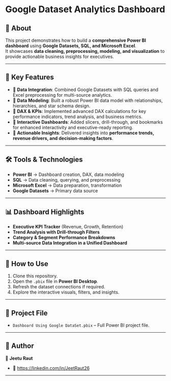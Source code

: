 # Google Dataset Analytics Dashboard

## 📌 About  

This project demonstrates how to build a **comprehensive Power BI dashboard** using **Google Datasets, SQL, and Microsoft Excel**.  
It showcases **data cleaning, preprocessing, modeling, and visualization** to provide actionable business insights for executives.  

---

## 🎯 Key Features
- 🔹 **Data Integration**: Combined Google Datasets with SQL queries and Excel preprocessing for multi-source analytics.  
- 🔹 **Data Modeling**: Built a robust Power BI data model with relationships, hierarchies, and star schema design.  
- 🔹 **DAX & KPIs**: Implemented advanced DAX calculations for key performance indicators, trend analysis, and business metrics.  
- 🔹 **Interactive Dashboards**: Added slicers, drill-through, and bookmarks for enhanced interactivity and executive-ready reporting.  
- 🔹 **Actionable Insights**: Delivered insights into **performance trends, revenue drivers, and decision-making factors**.  

---

## 🛠️ Tools & Technologies
- **Power BI** → Dashboard creation, DAX, data modeling  
- **SQL** → Data cleaning, querying, and preprocessing  
- **Microsoft Excel** → Data preparation, transformation  
- **Google Datasets** → Primary data source  

---
 
## 📊 Dashboard Highlights
- **Executive KPI Tracker** (Revenue, Growth, Retention)  
- **Trend Analysis with Drill-through Filters**  
- **Category & Segment Performance Breakdowns**  
- **Multi-source Data Integration in a Unified Dashboard**  

---
## 🚀 How to Use
1. Clone this repository.  
2. Open the `.pbix` file in **Power BI Desktop**.  
3. Refresh the dataset connections if required.  
4. Explore the interactive visuals, filters, and insights.  

---

## 📂 Project File
- `Dashboard Using Google DataSet.pbix` – Full Power BI project file.  
---

## 📌 Author
👤 **Jeetu Raut**   
- 🔗 https://linkedin.com/in/JeetRaut26
 
---

